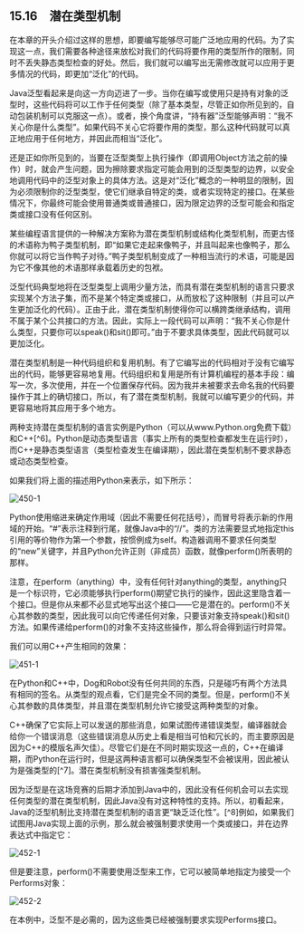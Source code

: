 ## 15.16　潜在类型机制

在本章的开头介绍过这样的思想，即要编写能够尽可能广泛地应用的代码。为了实现这一点，我们需要各种途径来放松对我们的代码将要作用的类型所作的限制，同时不丢失静态类型检查的好处。然后，我们就可以编写出无需修改就可以应用于更多情况的代码，即更加“泛化”的代码。

Java泛型看起来是向这一方向迈进了一步。当你在编写或使用只是持有对象的泛型时，这些代码将可以工作于任何类型（除了基本类型，尽管正如你所见到的，自动包装机制可以克服这一点）。或者，换个角度讲，“持有器”泛型能够声明：“我不关心你是什么类型”。如果代码不关心它将要作用的类型，那么这种代码就可以真正地应用于任何地方，并因此而相当“泛化”。

还是正如你所见到的，当要在泛型类型上执行操作（即调用Object方法之前的操作）时，就会产生问题，因为擦除要求指定可能会用到的泛型类型的边界，以安全地调用代码中的泛型对象上的具体方法。这是对“泛化”概念的一种明显的限制，因为必须限制你的泛型类型，使它们继承自特定的类，或者实现特定的接口。在某些情况下，你最终可能会使用普通类或普通接口，因为限定边界的泛型可能会和指定类或接口没有任何区别。

某些编程语言提供的一种解决方案称为潜在类型机制或结构化类型机制，而更古怪的术语称为鸭子类型机制，即“如果它走起来像鸭子，并且叫起来也像鸭子，那么你就可以将它当作鸭子对待。”鸭子类型机制变成了一种相当流行的术语，可能是因为它不像其他的术语那样承载着历史的包袱。

泛型代码典型地将在泛型类型上调用少量方法，而具有潜在类型机制的语言只要求实现某个方法子集，而不是某个特定类或接口，从而放松了这种限制（并且可以产生更加泛化的代码）。正由于此，潜在类型机制使得你可以横跨类继承结构，调用不属于某个公共接口的方法。因此，实际上一段代码可以声明：“我不关心你是什么类型，只要你可以speak()和sit()即可。”由于不要求具体类型，因此代码就可以更加泛化。

潜在类型机制是一种代码组织和复用机制。有了它编写出的代码相对于没有它编写出的代码，能够更容易地复用。代码组织和复用是所有计算机编程的基本手段：编写一次，多次使用，并在一个位置保存代码。因为我并未被要求去命名我的代码要操作于其上的确切接口，所以，有了潜在类型机制，我就可以编写更少的代码，并更容易地将其应用于多个地方。

两种支持潜在类型机制的语言实例是Python（可以从www.Python.org免费下载）和C++[^6]。Python是动态类型语言（事实上所有的类型检查都发生在运行时），而C++是静态类型语言（类型检查发生在编译期），因此潜在类型机制不要求静态或动态类型检查。

如果我们将上面的描述用Python来表示，如下所示：

![450-1](../Images/image03310.jpeg)

Python使用缩进来确定作用域（因此不需要任何花括号），而冒号将表示新的作用域的开始。“#”表示注释到行尾，就像Java中的“//”。类的方法需要显式地指定this引用的等价物作为第一个参数，按惯例成为self。构造器调用不要求任何类型的“new”关键字，并且Python允许正则（非成员）函数，就像perform()所表明的那样。

注意，在perform（anything）中，没有任何针对anything的类型，anything只是一个标识符，它必须能够执行perform()期望它执行的操作，因此这里隐含着一个接口。但是你从来都不必显式地写出这个接口——它是潜在的。perform()不关心其参数的类型，因此我可以向它传递任何对象，只要该对象支持speak()和sit()方法。如果传递给perform()的对象不支持这些操作，那么将会得到运行时异常。

我们可以用C++产生相同的效果：

![451-1](../Images/image03311.jpeg)

在Python和C++中，Dog和Robot没有任何共同的东西，只是碰巧有两个方法具有相同的签名。从类型的观点看，它们是完全不同的类型。但是，perform()不关心其参数的具体类型，并且潜在类型机制允许它接受这两种类型的对象。

C++确保了它实际上可以发送的那些消息，如果试图传递错误类型，编译器就会给你一个错误消息（这些错误消息从历史上看是相当可怕和冗长的，而主要原因是因为C++的模版名声欠佳）。尽管它们是在不同时期实现这一点的，C++在编译期，而Python在运行时，但是这两种语言都可以确保类型不会被误用，因此被认为是强类型的[^7]。潜在类型机制没有损害强类型机制。

因为泛型是在这场竞赛的后期才添加到Java中的，因此没有任何机会可以去实现任何类型的潜在类型机制，因此Java没有对这种特性的支持。所以，初看起来，Java的泛型机制比支持潜在类型机制的语言更“缺乏泛化性”。[^8]例如，如果我们试图用Java实现上面的示例，那么就会被强制要求使用一个类或接口，并在边界表达式中指定它：

![452-1](../Images/image03312.jpeg)

但是要注意，perform()不需要使用泛型来工作，它可以被简单地指定为接受一个Performs对象：

![452-2](../Images/image03313.jpeg)

在本例中，泛型不是必需的，因为这些类已经被强制要求实现Performs接口。